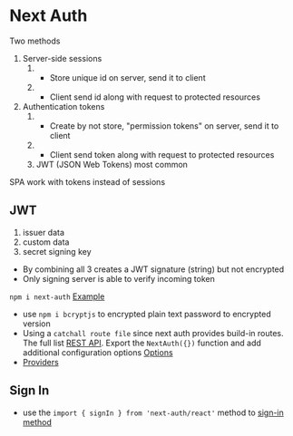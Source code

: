 # Next Auth

Two methods

1. Server-side sessions
   1. - Store unique id on server, send it to client
   2. - Client send id along with request to protected resources
2. Authentication tokens
   1. - Create by not store, "permission tokens" on server, send it to client
   2. - Client send token along with request to protected resources
   3. JWT (JSON Web Tokens) most common

SPA work with tokens instead of sessions

## JWT

1. issuer data
2. custom data
3. secret signing key

- By combining all 3 creates a JWT signature (string) but not encrypted
- Only signing server is able to verify incoming token

`npm i next-auth`
[Example](https://next-auth.js.org/getting-started/example)

- use `npm i bcryptjs` to encrypted plain text password to encrypted version
- Using a `catchall route file` since next auth provides build-in routes. The full list [REST API](https://next-auth.js.org/getting-started/rest-api). Export the `NextAuth({})` function and add additional configuration options [Options](https://next-auth.js.org/configuration/options)
- [Providers](https://next-auth.js.org/providers/credentials)

## Sign In

- use the `import { signIn } from 'next-auth/react'` method to [sign-in method](https://next-auth.js.org/getting-started/client#signin)
